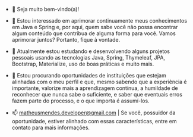- 👋 Seja muito bem-vindo(a)! 

- 👀 Estou interessado  em aprimorar continuamente meus conhecimentos em Java e Spring e, por aqui, quem sabe  você não  possa encontrar algum conteúdo que  contribua de alguma forma para você. Vamos aprimorar juntos? Portanto, fique à vontade.

- 🌱 Atualmente estou  estudando e desenvolvendo alguns projetos pessoais usando as tecnologias Java, Spring, Thymeleaf, JPA, Bootstrap, Materialize, uso de boas práticas e muito mais.  

- 💞️ Estou procurando oportunidades de instituições que estejam alinhadas com o meu perfil e que, mesmo sabendo que a experiência é importante, valorize mais a aprendizagem contínua, a humildade de reconhecer que nunca sabe o suficiente, e saber que eventuais erros fazem parte do processo, e o que importa é assumí-los. 

- 📫 matheusmendes.developer@gmail.com | Se você, possuidor da oportunidade, estiver alinhado com essas características, entre em contato para mais informações.

